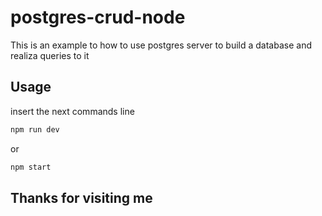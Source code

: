 # postgres-crud-node
This is an example to how to use postgres server to build a database and realiza queries to it
## Usage
insert the next commands line
```bash
npm run dev
```
or
```bash
npm start
```
## Thanks for visiting me
